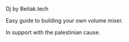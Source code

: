 Dj by Beitak.tech

Easy guide to building your own volume mixer.

In support with the palestinian cause.






















